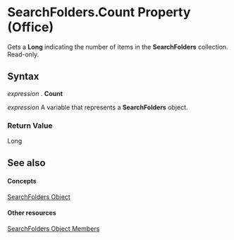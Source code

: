 
# SearchFolders.Count Property (Office)

Gets a  **Long** indicating the number of items in the **SearchFolders** collection. Read-only.


## Syntax

 _expression_ . **Count**

 _expression_ A variable that represents a **SearchFolders** object.


### Return Value

Long


## See also


#### Concepts


[SearchFolders Object](5958cafc-880e-ee9f-b2f5-be463bfe5232.md)
#### Other resources


[SearchFolders Object Members](9d383fde-dffb-8008-eb5a-757694975d20.md)
